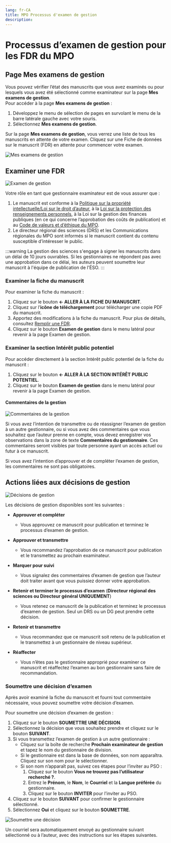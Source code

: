 ```yaml
---
lang: fr-CA
title: MPO Processus d'examen de gestion
description:
---
```

# Processus d’examen de gestion pour les FDR du MPO

## Page Mes examens de gestion

Vous pouvez vérifier l’état des manuscrits que vous avez examinés ou pour lesquels vous avez été sélectionné comme examinateur sur la page **Mes examens de gestion**.  
Pour accéder à la page **Mes examens de gestion** :

1. Développez le menu de sélection de pages en survolant le menu de la barre latérale gauche avec votre souris.
2. Sélectionnez **Mes examens de gestion**.

Sur la page **Mes examens de gestion**, vous verrez une liste de tous les manuscrits en attente de votre examen. Cliquez sur une Fiche de données sur le manuscrit (FDR) en attente pour commencer votre examen.

![Mes examens de gestion](/images/dfo/my_management_reviews_fr.png)

## Examiner une FDR

![Examen de gestion](/images/third-party/management_review_fr.png)

Votre rôle en tant que gestionnaire examinateur est de vous assurer que :

1. Le manuscrit est conforme à la [Politique sur la propriété intellectuelle/Loi sur le droit d’auteur](https://www.dfo-mpo.gc.ca/terms-avis/copyright-droits-fra.htm), à la [Loi sur la protection des renseignements personnels](https://www.priv.gc.ca/fr/sujets-lies-a-la-protection-de-la-vie-privee/lois-sur-la-protection-des-renseignements-personnels-au-canada/la-loi-sur-la-protection-des-renseignements-personnels/lprp_survol/), à la Loi sur la gestion des finances publiques (en ce qui concerne l’approbation des coûts de publication) et au [Code de valeurs et d’éthique du MPO](https://www.dfo-mpo.gc.ca/reports-rapports/vicr-virc/vicr-virc2012-fra.htm).
2. Le directeur régional des sciences (DRS) et les Communications régionales du MPO sont informés si le manuscrit contient du contenu susceptible d’intéresser le public.

:::warning
La gestion des sciences s'engage à signer les manuscrits dans un délai de 10 jours ouvrables. Si les gestionnaires ne répondent pas avec une approbation dans ce délai, les auteurs peuvent soumettre leur manuscrit à l'équipe de publication de l'ÉSO.
:::

### Examiner la fiche du manuscrit

Pour examiner la fiche du manuscrit :

1. Cliquez sur le bouton **<- ALLER À LA FICHE DU MANUSCRIT**.
2. Cliquez sur l’**icône de téléchargement** pour télécharger une copie PDF du manuscrit.
3. Apportez des modifications à la fiche du manuscrit. Pour plus de détails, consultez [Remplir une FDR](/fr/dfo/manuscript-record-form.md).
4. Cliquez sur le bouton **Examen de gestion** dans le menu latéral pour revenir à la page Examen de gestion.

### Examiner la section Intérêt public potentiel

Pour accéder directement à la section Intérêt public potentiel de la fiche du manuscrit :

1. Cliquez sur le bouton **<- ALLER À LA SECTION INTÉRÊT PUBLIC POTENTIEL**.
2. Cliquez sur le bouton **Examen de gestion** dans le menu latéral pour revenir à la page Examen de gestion.

#### Commentaires de la gestion

![Commentaires de la gestion](/images/third-party/management_comments_fr.png)

Si vous avez l’intention de transmettre ou de réassigner l’examen de gestion à un autre gestionnaire, ou si vous avez des commentaires que vous souhaitez que l’auteur prenne en compte, vous devez enregistrer vos observations dans la zone de texte **Commentaires du gestionnaire**. Ces commentaires seront visibles par toute personne ayant un accès actuel ou futur à ce manuscrit.

Si vous avez l’intention d’approuver et de compléter l’examen de gestion, les commentaires ne sont pas obligatoires.

## Actions liées aux décisions de gestion

![Décisions de gestion](/images/third-party/decision_fr.png)

Les décisions de gestion disponibles sont les suivantes :

- **Approuver et compléter**  
  - Vous approuvez ce manuscrit pour publication et terminez le processus d’examen de gestion.
  
- **Approuver et transmettre**  
  - Vous recommandez l’approbation de ce manuscrit pour publication et le transmettez au prochain examinateur.

- **Marquer pour suivi**  
  - Vous signalez des commentaires d’examen de gestion que l’auteur doit traiter avant que vous puissiez donner votre approbation.

- **Retenir et terminer le processus d’examen** (**Directeur régional des sciences ou Directeur général UNIQUEMENT**)  
  - Vous retenez ce manuscrit de la publication et terminez le processus d’examen de gestion. Seul un DRS ou un DG peut prendre cette décision.

- **Retenir et transmettre**  
  - Vous recommandez que ce manuscrit soit retenu de la publication et le transmettez à un gestionnaire de niveau supérieur.

- **Réaffecter**  
  - Vous n’êtes pas le gestionnaire approprié pour examiner ce manuscrit et réaffectez l’examen au bon gestionnaire sans faire de recommandation.

### Soumettre une décision d’examen

Après avoir examiné la fiche du manuscrit et fourni tout commentaire nécessaire, vous pouvez soumettre votre décision d’examen.

Pour soumettre une décision d’examen de gestion :

1. Cliquez sur le bouton **SOUMETTRE UNE DÉCISION**.
2. Sélectionnez la décision que vous souhaitez prendre et cliquez sur le bouton **SUIVANT**.
3. Si vous transmettez l’examen de gestion à un autre gestionnaire :
   - Cliquez sur la boîte de recherche **Prochain examinateur de gestion** et tapez le nom du gestionnaire de division.  
   - Si le gestionnaire est dans la base de données, son nom apparaîtra. Cliquez sur son nom pour le sélectionner.  
   - Si son nom n’apparaît pas, suivez ces étapes pour l’inviter au PSO :
     1. Cliquez sur le bouton **Vous ne trouvez pas l’utilisateur recherché ?**.
     2. Entrez le **Prénom**, le **Nom**, le **Courriel** et la **Langue préférée** du gestionnaire.
     3. Cliquez sur le bouton **INVITER** pour l’inviter au PSO.
4. Cliquez sur le bouton **SUIVANT** pour confirmer le gestionnaire sélectionné.
5. Sélectionnez **Oui** et cliquez sur le bouton **SOUMETTRE**.

![Soumettre une décision](/images/third-party/submit_decision_fr.png)

Un courriel sera automatiquement envoyé au gestionnaire suivant sélectionné ou à l’auteur, avec des instructions sur les étapes suivantes.